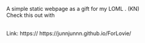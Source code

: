 
A simple static webpage as a gift for my LOML . (KN)
<br>
Check this out with 

<br>
Link: https:// https://junnjunnn.github.io/ForLovie/
